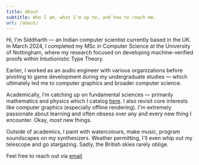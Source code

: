 ```yaml
---
title: About
subtitle: Who I am, what I'm up to, and how to reach me. 
url: /about/
---
```


Hi, I'm Siddharth — an Indian computer scientist currently based in the UK. In March 2024, I completed my MSc in Computer Science at the University of Nottingham, where my research focused on developing machine-verified proofs within Intuitionistic Type Theory.

Earlier, I worked as an audio engineer with various organizations before pivoting to game development during my undergraduate studies — which ultimately led me to computer graphics and broader computer science.

Academically, I’m catching up on fundamental sciences — primarily mathematics and physics which I catalog [here](/notes/). I also revisit core interests like computer graphics (especially offline rendering). I'm extremely passionate about learning and often obsess over any and every new thing I encounter. Okay, _most_ new things.

Outside of academics, I paint with watercolours, make music, program soundscapes on my synthesizers. Weather permitting, I'll even whip out my telescope and go stargazing. Sadly, the British skies rarely oblige.

Feel free to reach out via [email](mailto:ambiverb@gmail.com)

